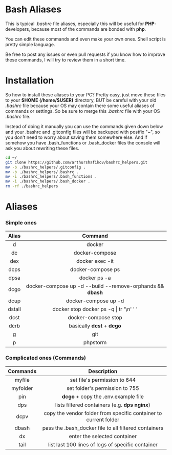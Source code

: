 # Bash Aliases

This is typical *.bashrc* file aliases, especially this will be useful for **PHP**-developers, because most of
the commands are bonded with **php**.

You can edit these commands and even make your own ones. Shell script is pretty simple language.

Be free to post any issues or even pull requests if you know how to improve these commands,
I will try to review them in a short time.

# Installation

So how to install these aliases to your PC?
Pretty easy, just move these files to your **\$HOME** **(/home/$USER)** directory, BUT be careful with your old *.bashrc* file
because your OS may contain there some useful aliases of commands or settings. So be sure to merge this *.bashrc* file 
with your OS *.bashrc* file. 

Instead of doing it manually you can use the commands given down below and your .bashrc and .gitconfig files will be backuped with postfix "~", so
you don't need to worry about saving them somewhere else. And if somehow you have .bash_functions or .bash_docker files the console will ask you about rewriting these files.
```bash
cd ~/
git clone https://github.com/arthurshafikov/bashrc_helpers.git
mv -b ./bashrc_helpers/.gitconfig .
mv -b ./bashrc_helpers/.bashrc .
mv -i ./bashrc_helpers/.bash_functions .
mv -i ./bashrc_helpers/.bash_docker .
rm -rf ./bashrc_helpers
```

# Aliases

### Simple ones
|  Alias |                         Command                             |
|:------:|:-----------------------------------------------------------:|
|    d   |                          docker                             |
|   dc   |                      docker-compose                         |
|   dex  |                     docker exec -it                         |
|  dcps  |                    docker-compose ps                        |
|  dpsa  |                       docker ps -a                          |
|  dcgo  | docker-compose up -d --build --remove-orphands && **dbash** |
|  dcup  |                   docker-compose up -d                      |
| dstall |         docker stop docker ps -q \| tr '\n' ' '             |
|  dcst  |                   docker-compose stop                       |
|  dcrb  |                   basically **dcst** + **dcgo**             |
|    g   |                           git                               |
|    p   |                         phpstorm                            |


### Complicated ones (Commands)
| Commands |                            Description                           |
|:--------:|:----------------------------------------------------------------:|
|  myfile  |                   set file's permission to 644                   |
| myfolder |                  set folder's permission to 755                  |
|    pin   |               **dcgo** + copy the .env.example file              |
|    dps   |            lists filtered containers (e.g. **dps nginx**)        |
|   dcpv   | copy the vendor folder from specific container to current folder |
|   dbash  |       pass the .bash_docker file to all filtered containers      |
|    dx    |                   enter the selected container                   |
|   tail   |         list last 100 lines of logs of specific container        |
